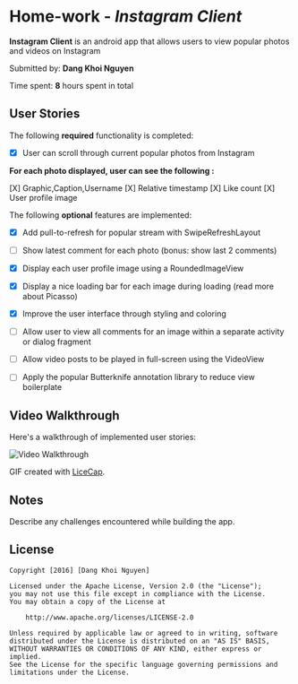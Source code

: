 # Home-work - *Instagram Client*

**Instagram Client** is an android app that allows users to view popular photos and videos on Instagram

Submitted by: **Dang Khoi Nguyen**

Time spent: **8** hours spent in total


## User Stories

The following **required** functionality is completed:

* [X] User can scroll through current popular photos from Instagram 

**For each photo displayed, user can see the following :**

  [X] Graphic,Caption,Username
  [X] Relative timestamp
  [X] Like count
  [X] User profile image

The following **optional** features are implemented:

* [X] Add pull-to-refresh for popular stream with SwipeRefreshLayout
* [ ] Show latest comment for each photo (bonus: show last 2 comments) 
* [X] Display each user profile image using a RoundedImageView
* [X] Display a nice loading bar for each image during loading (read more about Picasso) 
* [X] Improve the user interface through styling and coloring
* [ ] Allow user to view all comments for an image within a separate activity or dialog fragment
* [ ] Allow video posts to be played in full-screen using the VideoView
* [ ] Apply the popular Butterknife annotation library to reduce view boilerplate


## Video Walkthrough 

Here's a walkthrough of implemented user stories:

<img src='http://i.imgur.com/bxTqPzu.gif'  title='Video Walkthrough' width='' alt='Video Walkthrough' />

GIF created with [LiceCap](http://www.cockos.com/licecap/).

## Notes

Describe any challenges encountered while building the app.

## License

    Copyright [2016] [Dang Khoi Nguyen]

    Licensed under the Apache License, Version 2.0 (the "License");
    you may not use this file except in compliance with the License.
    You may obtain a copy of the License at

        http://www.apache.org/licenses/LICENSE-2.0

    Unless required by applicable law or agreed to in writing, software
    distributed under the License is distributed on an "AS IS" BASIS,
    WITHOUT WARRANTIES OR CONDITIONS OF ANY KIND, either express or implied.
    See the License for the specific language governing permissions and
    limitations under the License.

